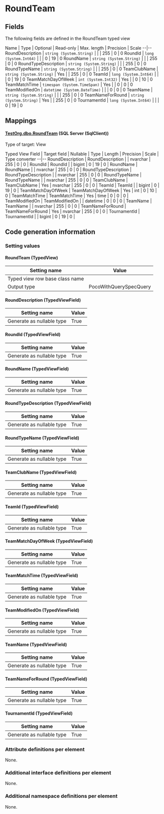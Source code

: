 ﻿RoundTeam
================

## Fields

The following fields are defined in the RoundTeam typed view 

Name | Type | Optional | Read-only | Max. length | Precision | Scale
--|--
RoundDescription | `string (System.String)` |  |  | 255 | 0 | 0
RoundId | `long (System.Int64)` |  |  | 0 | 19 | 0
RoundName | `string (System.String)` |  |  | 255 | 0 | 0
RoundTypeDescription | `string (System.String)` |  |  | 255 | 0 | 0
RoundTypeName | `string (System.String)` |  |  | 255 | 0 | 0
TeamClubName | `string (System.String)` | Yes |  | 255 | 0 | 0
TeamId | `long (System.Int64)` |  |  | 0 | 19 | 0
TeamMatchDayOfWeek | `int (System.Int32)` | Yes |  | 0 | 10 | 0
TeamMatchTime | `timespan (System.TimeSpan)` | Yes |  | 0 | 0 | 0
TeamModifiedOn | `datetime (System.DateTime)` |  |  | 0 | 0 | 0
TeamName | `string (System.String)` |  |  | 255 | 0 | 0
TeamNameForRound | `string (System.String)` | Yes |  | 255 | 0 | 0
TournamentId | `long (System.Int64)` |  |  | 0 | 19 | 0

## Mappings

#### [TestOrg.dbo.RoundTeam](../../../SQL_Server_SqlClient/TestOrg/dbo/RoundTeam.htm) (SQL Server (SqlClient))

Type of target: View

Typed View Field | Target field | Nullable | Type | Length | Precision | Scale | Type converter
--|--
RoundDescription | RoundDescription |  | nvarchar | 255 | 0 | 0 | 
RoundId | RoundId |  | bigint | 0 | 19 | 0 | 
RoundName | RoundName |  | nvarchar | 255 | 0 | 0 | 
RoundTypeDescription | RoundTypeDescription |  | nvarchar | 255 | 0 | 0 | 
RoundTypeName | RoundTypeName |  | nvarchar | 255 | 0 | 0 | 
TeamClubName | TeamClubName | Yes | nvarchar | 255 | 0 | 0 | 
TeamId | TeamId |  | bigint | 0 | 19 | 0 | 
TeamMatchDayOfWeek | TeamMatchDayOfWeek | Yes | int | 0 | 10 | 0 | 
TeamMatchTime | TeamMatchTime | Yes | time | 0 | 0 | 0 | 
TeamModifiedOn | TeamModifiedOn |  | datetime | 0 | 0 | 0 | 
TeamName | TeamName |  | nvarchar | 255 | 0 | 0 | 
TeamNameForRound | TeamNameForRound | Yes | nvarchar | 255 | 0 | 0 | 
TournamentId | TournamentId |  | bigint | 0 | 19 | 0 | 


## Code generation information

### Setting values
#### RoundTeam (TypedView)
Setting name | Value
--|--
Typed view row base class name | 
Output type | PocoWithQuerySpecQuery

#### RoundDescription (TypedViewField)
Setting name | Value
--|--
Generate as nullable type | True

#### RoundId (TypedViewField)
Setting name | Value
--|--
Generate as nullable type | True

#### RoundName (TypedViewField)
Setting name | Value
--|--
Generate as nullable type | True

#### RoundTypeDescription (TypedViewField)
Setting name | Value
--|--
Generate as nullable type | True

#### RoundTypeName (TypedViewField)
Setting name | Value
--|--
Generate as nullable type | True

#### TeamClubName (TypedViewField)
Setting name | Value
--|--
Generate as nullable type | True

#### TeamId (TypedViewField)
Setting name | Value
--|--
Generate as nullable type | True

#### TeamMatchDayOfWeek (TypedViewField)
Setting name | Value
--|--
Generate as nullable type | True

#### TeamMatchTime (TypedViewField)
Setting name | Value
--|--
Generate as nullable type | True

#### TeamModifiedOn (TypedViewField)
Setting name | Value
--|--
Generate as nullable type | True

#### TeamName (TypedViewField)
Setting name | Value
--|--
Generate as nullable type | True

#### TeamNameForRound (TypedViewField)
Setting name | Value
--|--
Generate as nullable type | True

#### TournamentId (TypedViewField)
Setting name | Value
--|--
Generate as nullable type | True

### Attribute definitions per element

None.

### Additional interface definitions per element

None.

### Additional namespace definitions per element

None.
 